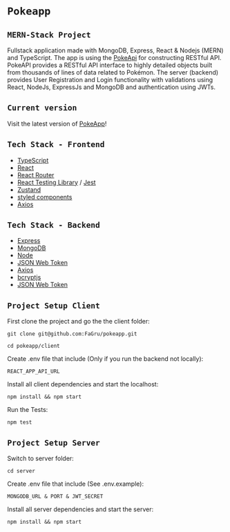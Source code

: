 # `Pokeapp`

## `MERN-Stack Project`

Fullstack application made with MongoDB, Express, React & Nodejs (MERN) and TypeScript.
The app is using the [PokeApi](https://pokeapi.co/) for constructing RESTful API.
PokeAPI provides a RESTful API interface to highly detailed objects built from thousands of lines of data related to Pokémon.
The server (backend) provides User Registration and Login functionality with validations using React, NodeJs, ExpressJs and MongoDB and authentication using JWTs.


## `Current version`

Visit the latest version of [PokeApp](https://pokeapp-sand.vercel.app/)!

## `Tech Stack - Frontend`

- [TypeScript](https://www.typescriptlang.org/)
- [React](https://reactjs.org/)
- [React Router](https://reactrouter.com/)
- [React Testing Library](https://testing-library.com/docs/react-testing-library/intro/) / [Jest](https://jestjs.io/)
- [Zustand](https://www.npmjs.com/package/zustand)
- [styled components](https://styled-components.com/)
- [Axios](https://www.npmjs.com/package/axios)


## `Tech Stack - Backend`
- [Express](https://expressjs.com/)
- [MongoDB](https://www.mongodb.com/)
- [Node](https://nodejs.dev/)
- [JSON Web Token](https://jwt.io/)
- [Axios](https://www.npmjs.com/package/axios)
- [bcryptjs](https://www.npmjs.com/package/bcryptjs)
- [JSON Web Token](https://jwt.io/)



## `Project Setup Client`

First clone the project and go the the client folder:
```
git clone git@github.com:FaGru/pokeapp.git
```
```
cd pokeapp/client
```

Create .env file that include (Only if you run the backend not locally):
```
REACT_APP_API_URL
```

Install all client dependencies and start the localhost:
```
npm install && npm start
```


Run the Tests:
```
npm test
```

## `Project Setup Server`

Switch to server folder:
```
cd server
```

Create .env file that include (See .env.example):
```
MONGODB_URL & PORT & JWT_SECRET
```

Install all server dependencies and start the server:
```
npm install && npm start
```

